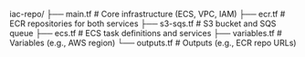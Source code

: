 iac-repo/
├── main.tf          # Core infrastructure (ECS, VPC, IAM)
├── ecr.tf           # ECR repositories for both services
├── s3-sqs.tf        # S3 bucket and SQS queue
├── ecs.tf           # ECS task definitions and services
├── variables.tf     # Variables (e.g., AWS region)
└── outputs.tf       # Outputs (e.g., ECR repo URLs)